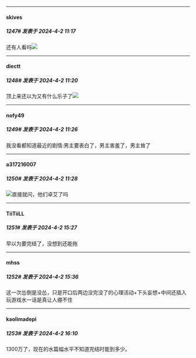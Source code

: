 ﻿
*****

####  skives  
##### 1247#       发表于 2024-4-2 11:17

还有人看吗<img src="https://static.saraba1st.com/image/smiley/face2017/067.png" referrerpolicy="no-referrer">

*****

####  diectt  
##### 1248#       发表于 2024-4-2 11:20

顶上来还以为又有什么乐子了<img src="https://static.saraba1st.com/image/smiley/face2017/067.png" referrerpolicy="no-referrer">


*****

####  nofy49  
##### 1249#       发表于 2024-4-2 11:26

我没看都知道最近的剧情:男主要表白了，男主害羞了，男主耸了


*****

####  a317216007  
##### 1250#       发表于 2024-4-2 11:28

<img src="https://static.saraba1st.com/image/smiley/face2017/067.png" referrerpolicy="no-referrer">直接就问，他们卓艾了吗


*****

####  TiiTiiLL  
##### 1251#       发表于 2024-4-2 15:27

早以为要完结了，没想到还能拖


*****

####  mhss  
##### 1252#       发表于 2024-4-2 15:36

这一次怂倒是没怂，只是开口后两边没完没了的心理活动+下头妄想+中间还插入玩游戏水一话是真让人绷不住


*****

####  kaolimadepi  
##### 1253#       发表于 2024-4-2 16:10

1300万了，现在的水篇幅水平不知道完结时能到多少。

